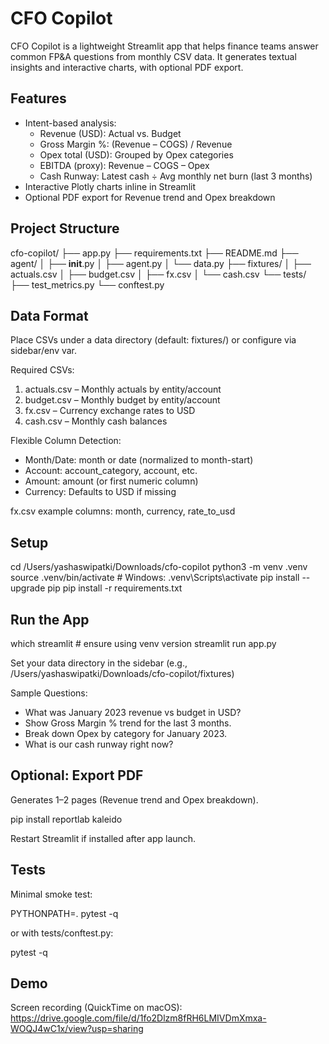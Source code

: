 CFO Copilot
===========

CFO Copilot is a lightweight Streamlit app that helps finance teams answer common FP&A questions from monthly CSV data. It generates textual insights and interactive charts, with optional PDF export.

Features
--------

- Intent-based analysis:
  - Revenue (USD): Actual vs. Budget
  - Gross Margin %: (Revenue – COGS) / Revenue
  - Opex total (USD): Grouped by Opex categories
  - EBITDA (proxy): Revenue – COGS – Opex
  - Cash Runway: Latest cash ÷ Avg monthly net burn (last 3 months)
- Interactive Plotly charts inline in Streamlit
- Optional PDF export for Revenue trend and Opex breakdown

Project Structure
-----------------

cfo-copilot/
├── app.py
├── requirements.txt
├── README.md
├── agent/
│   ├── __init__.py
│   ├── agent.py
│   └── data.py
├── fixtures/
│   ├── actuals.csv
│   ├── budget.csv
│   ├── fx.csv
│   └── cash.csv
└── tests/
    ├── test_metrics.py
    └── conftest.py

Data Format
-----------

Place CSVs under a data directory (default: fixtures/) or configure via sidebar/env var.

Required CSVs:

1. actuals.csv – Monthly actuals by entity/account
2. budget.csv – Monthly budget by entity/account
3. fx.csv – Currency exchange rates to USD
4. cash.csv – Monthly cash balances

Flexible Column Detection:

- Month/Date: month or date (normalized to month-start)
- Account: account_category, account, etc.
- Amount: amount (or first numeric column)
- Currency: Defaults to USD if missing

fx.csv example columns: month, currency, rate_to_usd

Setup
-----

cd /Users/yashaswipatki/Downloads/cfo-copilot
python3 -m venv .venv
source .venv/bin/activate      # Windows: .venv\Scripts\activate
pip install --upgrade pip
pip install -r requirements.txt

Run the App
-----------

which streamlit  # ensure using venv version
streamlit run app.py

Set your data directory in the sidebar (e.g., /Users/yashaswipatki/Downloads/cfo-copilot/fixtures)

Sample Questions:

- What was January 2023 revenue vs budget in USD?
- Show Gross Margin % trend for the last 3 months.
- Break down Opex by category for January 2023.
- What is our cash runway right now?

Optional: Export PDF
--------------------

Generates 1–2 pages (Revenue trend and Opex breakdown).

pip install reportlab kaleido

Restart Streamlit if installed after app launch.

Tests
-----

Minimal smoke test:

PYTHONPATH=. pytest -q

or with tests/conftest.py:

pytest -q

Demo
----

Screen recording (QuickTime on macOS):  
https://drive.google.com/file/d/1fo2Dlzm8fRH6LMIVDmXmxa-WOQJ4wC1x/view?usp=sharing


